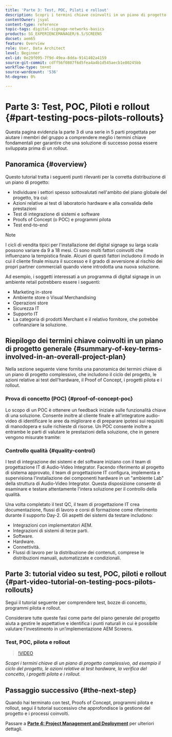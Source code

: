 ```yaml
---
title: 'Parte 3: Test, POC, Piloti e rollout'
description: Scopri i termini chiave coinvolti in un piano di progetto complessivo, ad esempio il ciclo del progetto, le azioni relative ai test hardware, la bozza di concetto, i progetti pilota e i rollout.
contentOwner: jsyal
content-type: reference
topic-tags: digital-signage-networks-basics
products: SG_EXPERIENCEMANAGER/6.5/SCREENS
docset: aem65
feature: Overview
role: User, Data Architect
level: Beginner
exl-id: 0e29f095-7f9d-49ea-8dda-9141402a4159
source-git-commit: cdff56f0807f6d5fea4a4b1d545aecb1e80245bb
workflow-type: tm+mt
source-wordcount: '536'
ht-degree: 0%

---
```


# Parte 3: Test, POC, Piloti e rollout {#part-testing-pocs-pilots-rollouts}

Questa pagina evidenzia la parte 3 di una serie in 5 parti progettata per aiutare i membri del gruppo a comprendere meglio i termini chiave fondamentali per garantire che una soluzione di successo possa essere sviluppata prima di un rollout.

## Panoramica {#overview}

Questo tutorial tratta i seguenti punti rilevanti per la corretta distribuzione di un piano di progetto:

* Individuare i settori spesso sottovalutati nell&#39;ambito del piano globale del progetto, tra cui:
* Azioni relative ai test di laboratorio hardware e alla convalida delle prestazioni
* Test di integrazione di sistemi e software
* Proofs of Concept (o POC) e programmi pilota
* Test end-to-end

>[!NOTE]
>
>I cicli di vendita tipici per l&#39;installazione del digital signage su larga scala possono variare da 9 a 18 mesi. Ci sono molti fattori coinvolti che influenzano la tempistica finale. Alcuni di questi fattori includono il modo in cui il cliente finale misura il successo e il grado di avversione al rischio dei propri partner commerciali quando viene introdotta una nuova soluzione.

Ad esempio, i soggetti interessati a un programma di digital signage in un ambiente retail potrebbero essere i seguenti:

* Marketing in-store
* Ambiente store o Visual Merchandising
* Operazioni store
* Sicurezza IT
* Supporto IT
* La categoria di prodotti Merchant e il relativo fornitore, che potrebbe cofinanziare la soluzione.

## Riepilogo dei termini chiave coinvolti in un piano di progetto generale {#summary-of-key-terms-involved-in-an-overall-project-plan}

Nella sezione seguente viene fornita una panoramica dei termini chiave di un piano di progetto complessivo, che includono il ciclo del progetto, le azioni relative ai test dell&#39;hardware, il Proof of Concept, i progetti pilota e i rollout.

### Prova di concetto (POC) {#proof-of-concept-poc}

Lo scopo di un POC è ottenere un feedback iniziale sulle funzionalità chiave di una soluzione. Consente inoltre al cliente finale e all&#39;integratore audio-video di identificare le aree da migliorare e di preparare ipotesi sui requisiti di manodopera e sulle richieste di risorse. Un POC consente inoltre a entrambe le parti di valutare le prestazioni della soluzione, che in genere vengono misurate tramite:

### Controllo qualità {#quality-control}

I test di integrazione dei sistemi e del software iniziano con il team di progettazione IT di Audio-Video Integrator. Facendo riferimento al progetto di sistema approvato, il team di progettazione IT configura, implementa e supervisiona l&#39;installazione dei componenti hardware in un &quot;ambiente Lab&quot; della struttura di Audio-Video Integrator. Questa disposizione consente di esaminare e testare attentamente l&#39;intera soluzione per il controllo della qualità.

Una volta completato il test QC, il team di progettazione IT crea documentazione, flussi di lavoro e corsi di formazione come riferimento durante il supporto Day-2. Gli aspetti dei sistemi da testare includono:

* Integrazioni con implementatori AEM.
* Integrazioni di sistemi di terze parti.
* Software.
* Hardware.
* Connettività.
* Flussi di lavoro per la distribuzione dei contenuti, comprese le distribuzioni manuali, automatizzate e condizionali.

## Parte 3: tutorial video su test, POC, piloti e rollout {#part-video-tutorial-on-testing-pocs-pilots-rollouts}

Segui il tutorial seguente per comprendere test, bozze di concetto, programmi pilota e rollout.

Considerare tutte queste fasi come parte del piano generale del progetto aiuta a gestire le aspettative e identifica i punti naturali in cui è possibile valutare l’investimento in un’implementazione AEM Screens.

### Test, POC, pilota e rollout

>[!VIDEO](https://video.tv.adobe.com/v/36982?captions=ita)

*Scopri i termini chiave di un piano di progetto complessivo, ad esempio il ciclo del progetto, le azioni relative ai test hardware, la verifica del concetto, i progetti pilota e i rollout.*

## Passaggio successivo {#the-next-step}

Quando hai terminato con test, Proofs of Concept, programmi pilota e rollout, segui il tutorial successivo che approfondisce la gestione del progetto e i processi coinvolti.

Passare a **[Parte 4: Project Management and Deployment](project-management-and-deployment.md)** per ulteriori dettagli.
